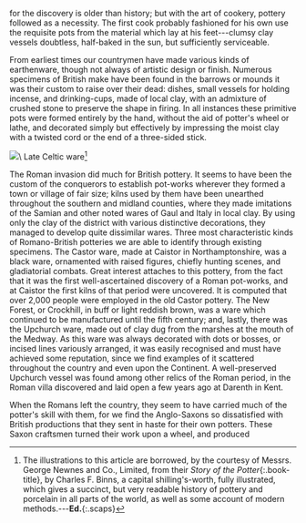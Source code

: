 for the discovery is older than history; but
with the art of cookery, pottery followed
as a necessity. The first cook probably
fashioned for his own use the requisite pots
from the material which lay at his feet---clumsy
clay vessels doubtless, half-baked in
the sun, but sufficiently serviceable.

From earliest times our countrymen have
made various kinds of earthenware, though
not always of artistic design or finish. Numerous
specimens of British make have been
found in the barrows or mounds it was their
custom to raise over their dead: dishes,
small vessels for holding incense, and
drinking-cups, made of local clay, with an
admixture of crushed stone to preserve the
shape in firing. In all instances these
primitive pots were formed entirely by the
hand, without the aid of potter's wheel or
lathe, and decorated simply but effectively
by impressing the moist clay with a twisted
cord or the end of a three-sided stick.

![](http://placehold.it/350x150)\\
Late Celtic ware[^late]

[^late]: The illustrations to this article are borrowed,
    by the courtesy of Messrs. George Newnes and Co.,
    Limited, from their _Story of the Potter_{:.book-title}, by Charles
    F. Binns, a capital shilling's-worth, fully illustrated,
    which gives a succinct, but very readable history
    of pottery and porcelain in all parts of the world,
    as well as some account of modern methods.---**Ed.**{:.scaps}

The Roman invasion did much for British
pottery. It seems to have been the custom
of the conquerors to establish pot-works
wherever they formed a town or village of
fair size; kilns used by them have been
unearthed throughout the southern and
midland counties, where they made imitations
of the Samian and other noted wares
of Gaul and Italy in local clay. By using
only the clay of the district with various
distinctive decorations, they managed to
develop quite dissimilar wares. Three most
characteristic kinds of Romano-British potteries
we are able to identify through
existing specimens. The Castor ware, made
at Caistor in Northamptonshire, was a black
ware, ornamented with raised figures, chiefly
hunting scenes, and gladiatorial combats.
Great interest attaches to this pottery, from
the fact that it was the first well-ascertained
discovery of a Roman pot-works, and
at Caistor the first kilns of that period
were uncovered. It is computed that over
2,000 people were employed in the old
Castor pottery. The New Forest, or Crockhill,
in buff or light reddish brown, was a
ware which continued to be manufactured
until the fifth century; and, lastly, there was
the Upchurch ware, made out of clay dug
from the marshes at the mouth of the
Medway. As this ware was always decorated
with dots or bosses, or incised lines
variously arranged, it was easily recognised
and must have achieved some reputation,
since we find examples of it scattered
throughout the country and even upon the
Continent. A well-preserved Upchurch
vessel was found among other relics of the
Roman period, in the Roman villa discovered
and laid open a few years ago at
Darenth in Kent.

When the Romans left the country, they
seem to have carried much of the potter's
skill with them, for we find the Anglo-Saxons
so dissatisfied with British productions
that they sent in haste for their own
potters. These Saxon craftsmen turned
their work upon a wheel, and produced